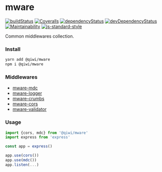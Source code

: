 # mware
[![buildStatus](https://api.travis-ci.com/qiwi/cyclone.svg?branch=master)](https://travis-ci.com/qiwi/mware)
[![Coveralls](https://img.shields.io/coveralls/qiwi/mware.svg?maxAge=3600)](https://coveralls.io/github/qiwi/mware)
[![dependencyStatus](https://img.shields.io/david/qiwi/mware.svg?maxAge=3600)](https://david-dm.org/qiwi/mware)
[![devDependencyStatus](https://img.shields.io/david/dev/qiwi/mware.svg?maxAge=3600)](https://david-dm.org/qiwi/mware)
[![Maintainability](https://api.codeclimate.com/v1/badges/c46b48482b78c4f6c2c0/maintainability)](https://codeclimate.com/github/qiwi/mware/maintainability)
[![js-standard-style](https://img.shields.io/badge/code%20style-standard-brightgreen.svg)](http://standardjs.com)

Common middlewares collection.

### Install
```bash
yarn add @qiwi/mware
npm i @qiwi/mware
```

### Middlewares
* [mware-mdc](./packages/mware-mdc/README.md)
* [mware-logger](./packages/mware-logger/README.md)
* [mware-crumbs](./packages/mware-crumbs/README.md)
* [mware-cors](./packages/mware-cors/README.md)
* [mware-validator](./packages/mware-validator/README.md)

### Usage
```javascript
import {cors, mdc} from '@qiwi/mware'
import express from 'express'

const app = express()

app.use(cors())
app.use(mdc())
app.listen(...)
```